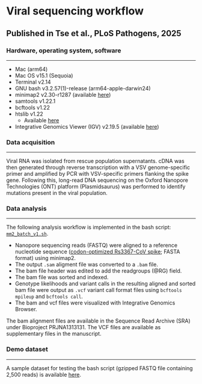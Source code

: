 # Viral sequencing workflow
## Published in Tse et al., PLoS Pathogens, 2025

### Hardware, operating system, software
---
- Mac (arm64)
- Mac OS v15.1 (Sequoia)
- Terminal v2.14
- GNU bash v3.2.57(1)-release (arm64-apple-darwin24)
- minimap2 v2.30-r1287 (available [here](https://github.com/lh3/minimap2))
- samtools v1.22.1
- bcftools v1.22
- htslib v1.22
  - Available [here](https://www.htslib.org)
- Integrative Genomics Viewer (IGV) v2.19.5 (available [here](https://www.igv.org))
   
### Data acquisition
---
Viral RNA was isolated from rescue population supernatants. cDNA was then generated through reverse transcription with a VSV genome-specific primer and amplified by PCR with VSV-specific primers flanking the spike gene. Following this, long-read DNA sequencing on the Oxford Nanopore Technologies (ONT) platform (Plasmidsaurus) was performed to identify mutations present in the viral population.

### Data analysis
---
The following analysis workflow is implemented in the bash script: [`mm2_batch_v1.sh`](mm2_batch_v1.sh).
- Nanopore sequencing reads (FASTQ) were aligned to a reference nucleotide sequence ([codon-optimized Rs3367-CoV spike](Rs3367_CoV_S_ref.fasta); FASTA format) using minimap2.
- The output `.sam` aligment file was converted to a `.bam` file.
- The bam file header was edited to add the readgroups (@RG) field.
- The bam file was sorted and indexed.
- Genotype likelihoods and variant calls in the resulting aligned and sorted bam file were output as `.vcf` variant call format files using `bcftools mpileup` and `bcftools call`.
- The bam and vcf files were visualized with Integrative Genomics Browser.

The bam alignment files are available in the Sequence Read Archive (SRA) under Bioproject PRJNA1313131. The VCF files are available as supplementary files in the manuscript. 

### Demo dataset
---
A sample dataset for testing the bash script (gzipped FASTQ file containing 2,500 reads) is available [here](https://github.com/chandranlab/mittler_2024/tree/main/demo_fastq_files).
